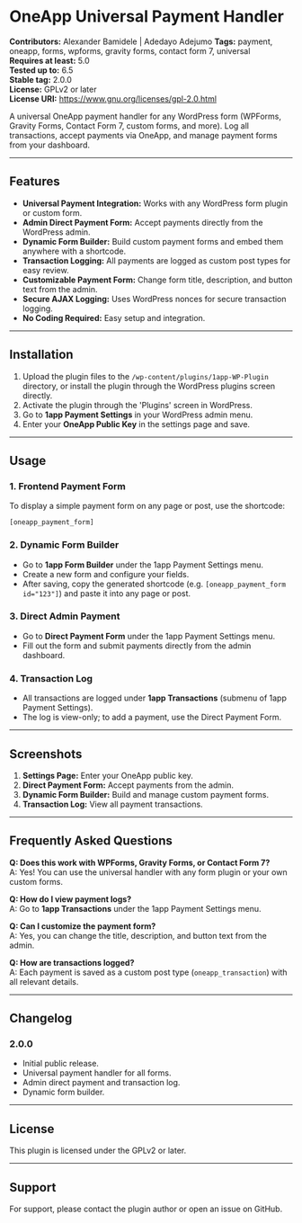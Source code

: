 # OneApp Universal Payment Handler

**Contributors:** Alexander Bamidele | Adedayo Adejumo
**Tags:** payment, oneapp, forms, wpforms, gravity forms, contact form 7, universal  
**Requires at least:** 5.0  
**Tested up to:** 6.5  
**Stable tag:** 2.0.0  
**License:** GPLv2 or later  
**License URI:** https://www.gnu.org/licenses/gpl-2.0.html  

A universal OneApp payment handler for any WordPress form (WPForms, Gravity Forms, Contact Form 7, custom forms, and more). Log all transactions, accept payments via OneApp, and manage payment forms from your dashboard.

---

## Features

- **Universal Payment Integration:** Works with any WordPress form plugin or custom form.
- **Admin Direct Payment Form:** Accept payments directly from the WordPress admin.
- **Dynamic Form Builder:** Build custom payment forms and embed them anywhere with a shortcode.
- **Transaction Logging:** All payments are logged as custom post types for easy review.
- **Customizable Payment Form:** Change form title, description, and button text from the admin.
- **Secure AJAX Logging:** Uses WordPress nonces for secure transaction logging.
- **No Coding Required:** Easy setup and integration.

---

## Installation

1. Upload the plugin files to the `/wp-content/plugins/1app-WP-Plugin` directory, or install the plugin through the WordPress plugins screen directly.
2. Activate the plugin through the 'Plugins' screen in WordPress.
3. Go to **1app Payment Settings** in your WordPress admin menu.
4. Enter your **OneApp Public Key** in the settings page and save.

---

## Usage

### 1. **Frontend Payment Form**

To display a simple payment form on any page or post, use the shortcode:

```
[oneapp_payment_form]
```

### 2. **Dynamic Form Builder**

- Go to **1app Form Builder** under the 1app Payment Settings menu.
- Create a new form and configure your fields.
- After saving, copy the generated shortcode (e.g. `[oneapp_payment_form id="123"]`) and paste it into any page or post.

### 3. **Direct Admin Payment**

- Go to **Direct Payment Form** under the 1app Payment Settings menu.
- Fill out the form and submit payments directly from the admin dashboard.

### 4. **Transaction Log**

- All transactions are logged under **1app Transactions** (submenu of 1app Payment Settings).
- The log is view-only; to add a payment, use the Direct Payment Form.

---

## Screenshots

1. **Settings Page:** Enter your OneApp public key.
2. **Direct Payment Form:** Accept payments from the admin.
3. **Dynamic Form Builder:** Build and manage custom payment forms.
4. **Transaction Log:** View all payment transactions.

---

## Frequently Asked Questions

**Q: Does this work with WPForms, Gravity Forms, or Contact Form 7?**  
A: Yes! You can use the universal handler with any form plugin or your own custom forms.

**Q: How do I view payment logs?**  
A: Go to **1app Transactions** under the 1app Payment Settings menu.

**Q: Can I customize the payment form?**  
A: Yes, you can change the title, description, and button text from the admin.

**Q: How are transactions logged?**  
A: Each payment is saved as a custom post type (`oneapp_transaction`) with all relevant details.

---

## Changelog

### 2.0.0
- Initial public release.
- Universal payment handler for all forms.
- Admin direct payment and transaction log.
- Dynamic form builder.

---

## License

This plugin is licensed under the GPLv2 or later.

---

## Support

For support, please contact the plugin author or open an issue on GitHub.
